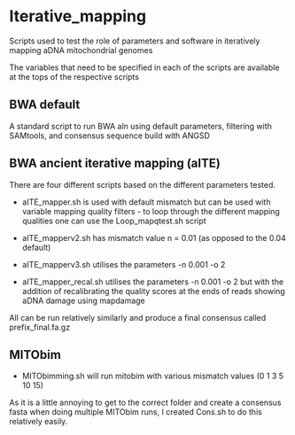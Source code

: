 # Iterative_mapping
Scripts used to test the role of parameters and software in iteratively mapping aDNA mitochondrial genomes

The variables that need to be specified in each of the scripts are available at the tops of the respective scripts

## BWA default
A standard script to run BWA aln using default parameters, filtering with SAMtools, and consensus sequence build with ANGSD

## BWA ancient iterative mapping (aITE)

There are four different scripts based on the different parameters tested.
- aITE_mapper.sh is used with default mismatch but can be used with variable mapping quality filters - to loop through the different mapping qualities one can use the Loop_mapqtest.sh script

- aITE_mapperv2.sh has mismatch value n = 0.01 (as opposed to the 0.04 default)

- aITE_mapperv3.sh utilises the parameters -n 0.001 -o 2

- aITE_mapper_recal.sh utilises the parameters -n 0.001 -o 2 but with the addition of recalibrating the quality scores at the ends of reads showing aDNA damage using mapdamage

All can be run relatively similarly and produce a final consensus called prefix_final.fa.gz



## MITObim

- MITObimming.sh will run mitobim with various mismatch values (0 1 3 5 10 15)

As it is a little annoying to get to the correct folder and create a consensus fasta when doing multiple MITObim runs, I created Cons.sh to do this relatively easily.
